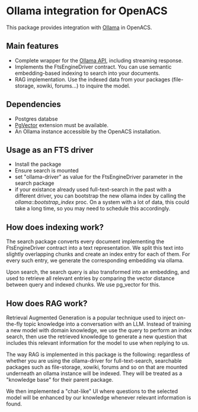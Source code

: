 # Ollama integration for OpenACS

This package provides integration with [Ollama](https://ollama.com/) in OpenACS.

## Main features

* Complete wrapper for the [Ollama API](https://github.com/ollama/ollama/blob/main/docs/api.md), including streaming response.
* Implements the FtsEngineDriver contract. You can use semantic embedding-based indexing to search into your documents.
* RAG implementation. Use the indexed data from your packages (file-storage, xowiki, forums...) to inquire the model.

## Dependencies

* Postgres databse
* [PgVector](https://github.com/pgvector/pgvector) extension must be available.
* An Ollama instance accessible by the OpenACS installation.

## Usage as an FTS driver

* Install the package
* Ensure search is mounted
* set "ollama-driver" as value for the FtsEngineDriver parameter in the search package
* if your existance already used full-text-search in the past with a different driver, you can bootstrap the new ollama index by calling the *ollama::bootstrap_index* proc. On a system with a lot of data, this could take a long time, so you may need to schedule this accordingly.

## How does indexing work?

The search package converts every document implementing the FtsEngineDriver contract into a text representation. We split this text into slightly overlapping chunks and create an index entry for each of them. For every such entry, we generate the corresponding embedding via ollama.

Upon search, the search query is also transformed into an embedding, and used to retrieve all relevant entries by comparing the vector distance between query and indexed chunks. We use pg_vector for this.

## How does RAG work?

Retrieval Augmented Generation is a popular technique used to inject on-the-fly topic knowledge into a conversation with an LLM. Instead of training a new model with domain knowledge, we use the query to perform an index search, then use the retrieved knowledge to generate a new question that includes this relevant information for the model to use when replying to us.

The way RAG is implemented in this package is the following: regardless of whether you are using the ollama-driver for full-text-search, searchable packages such as file-storage, xowiki, forums and so on that are mounted underneath an ollama instance will be indexed. They will be treated as a "knowledge base" for their parent package.

We then implemented a "chat-like" UI where questions to the selected model will be enhanced by our knowledge whenever relevant information is found.
